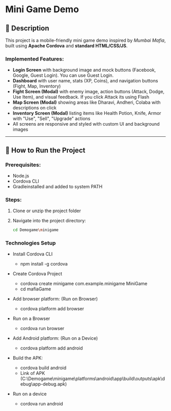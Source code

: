 # Mini Game Demo

## 📌 Description

This project is a mobile-friendly mini game demo inspired by *Mumbai Mafia*, built using **Apache Cordova** and **standard HTML/CSS/JS**.

### Implemented Features:
- **Login Screen** with background image and mock buttons (Facebook, Google, Guest Login). You can use Guest Login.
- **Dashboard** with user name, stats (XP, Coins), and navigation buttons (Fight, Map, Inventory)
- **Fight Screen (Modal)** with enemy image, action buttons (Attack, Dodge, Use Item), and visual feedback. If you click Attack its using Flash
- **Map Screen (Modal)** showing areas like Dharavi, Andheri, Colaba with descriptions on click
- **Inventory Screen (Modal)** listing items like Health Potion, Knife, Armor with "Use", "Sell", "Upgrade" actions
- All screens are responsive and styled with custom UI and background images

---

## 🚀 How to Run the Project

### Prerequisites:
- Node.js
- Cordova CLI
- Gradleinstalled and added to system PATH

### Steps:

1. Clone or unzip the project folder  
2. Navigate into the project directory:

   ```bash
   cd Demogame\minigame

### Technologies Setup
  - Install Cordova CLI
      - npm install -g cordova
  - Create Cordova Project
      - cordova create minigame com.example.minigame MiniGame
      - cd mafiaGame
  - Add browser platform: (Run on Browser)
      - cordova platform add browser
  - Run on a Browser
      - cordova run browser

  - Add Android platform: (Run on a Device)
      - cordova platform add android
  - Build the APK:
      - cordova build android
      - Link of APK (C:\Demogame\minigame\platforms\android\app\build\outputs\apk\debug\app-debug.apk)
  - Run on a device
      - cordova run android


